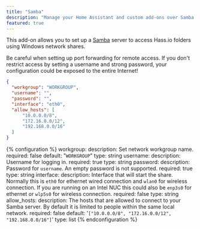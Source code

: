 ```yaml
---
title: "Samba"
description: "Manage your Home Assistant and custom add-ons over Samba."
featured: true
---
```


This add-on allows you to set up a [Samba](https://www.samba.org) server to access Hass.io folders using Windows network shares.

<div class='note warning'>

Be careful when setting up port forwarding for remote access. If you don't restrict access by setting a username and strong password, your configuration could be exposed to the entire Internet!

</div>

```json
{
  "workgroup": "WORKGROUP",
  "username": "",
  "password": "",
  "interface": "eth0",
  "allow_hosts": [
      "10.0.0.0/8",
      "172.16.0.0/12",
      "192.168.0.0/16"
  ]
}
```

{% configuration %}
workgroup:
  description: Set network workgroup name.
  required: false
  default: "`WORKGROUP`"
  type: string
username:
  description: Username for logging in.
  required: true
  type: string
password:
  description: Password for `username`. An empty password is not supported.
  required: true
  type: string
interface:
  description: Interface that will start the share. Normally this is `eth0` for ethernet wired connection and `wlan0` for wireless connection. If you are running on an Intel NUC this could also be `enp3s0` for ethernet or `wlp5s0` for wireless connection.
  required: false
  type: string
allow_hosts:
  description: The hosts that are allowed to connect to your Samba server. By default it is limited to people within the same local network.
  required: false
  default: '`["10.0.0.0/8", "172.16.0.0/12", "192.168.0.0/16"]`'
  type: list
{% endconfiguration %}
